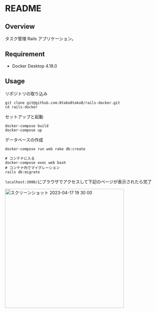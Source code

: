 # README

## Overview

タスク管理 Rails アプリケーション。

## Requirement

- Docker Desktop 4.18.0

## Usage

リポジトリの取り込み

```
git clone git@github.com:8tako8tako8/rails-docker.git
cd rails-docker
```

セットアップと起動

```
docker-compose build
docker-compose up
```

データベースの作成

```
docker-compose run web rake db:create
```

```
# コンテナに入る
docker-compose exec web bash
# コンテナ内でマイグレーション
rails db:migrate
```

`localhost:3000/`にブラウザでアクセスして下記のページが表示されたら完了

<img width="392" alt="スクリーンショット 2023-04-17 19 30 00" src="https://user-images.githubusercontent.com/65395999/232464023-a5cfd280-70af-43f2-99b8-8e44ea52bfdd.png">
